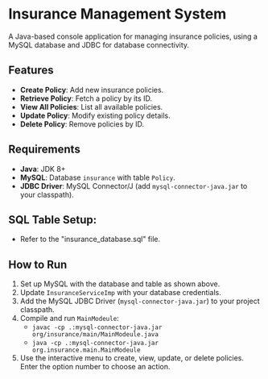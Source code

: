 # Insurance Management System
A Java-based console application for managing insurance policies, using a MySQL database and JDBC for database connectivity.

## Features
- **Create Policy**: Add new insurance policies.
- **Retrieve Policy**: Fetch a policy by its ID.
- **View All Policies**: List all available policies.
- **Update Policy**: Modify existing policy details.
- **Delete Policy**: Remove policies by ID.

## Requirements
- **Java**: JDK 8+
- **MySQL**: Database `insurance` with table `Policy`.
- **JDBC Driver**: MySQL Connector/J (add `mysql-connector-java.jar` to your classpath).

## SQL Table Setup:
- Refer to the "insurance_database.sql" file.

## How to Run
1. Set up MySQL with the database and table as shown above.
2. Update `InsuranceServiceImp` with your database credentials.
3. Add the MySQL JDBC Driver (`mysql-connector-java.jar`) to your project classpath.
4. Compile and run `MainModeule`:
   - `javac -cp .:mysql-connector-java.jar org/insurance/main/MainModeule.java`
   - `java -cp .:mysql-connector-java.jar org.insurance.main.MainModeule`
5. Use the interactive menu to create, view, update, or delete policies. Enter the option number to choose an action.
